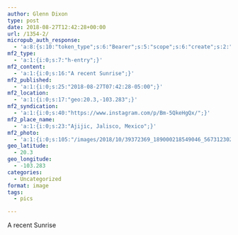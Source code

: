 ```yaml
---
author: Glenn Dixon
type: post
date: 2018-08-27T12:42:28+00:00
url: /1354-2/
micropub_auth_response:
  - 'a:8:{s:10:"token_type";s:6:"Bearer";s:5:"scope";s:6:"create";s:2:"me";s:28:"https://glenn.thedixons.net/";s:9:"issued_by";s:55:"https://glenn.thedixons.net/wp-json/indieauth/1.0/token";s:9:"client_id";s:24:"https://ownyourgram.com/";s:9:"issued_at";i:1540737877;s:4:"user";i:1;s:13:"last_accessed";i:1540750237;}'
mf2_type:
  - 'a:1:{i:0;s:7:"h-entry";}'
mf2_content:
  - 'a:1:{i:0;s:16:"A recent Sunrise";}'
mf2_published:
  - 'a:1:{i:0;s:25:"2018-08-27T07:42:28-05:00";}'
mf2_location:
  - 'a:1:{i:0;s:17:"geo:20.3,-103.283";}'
mf2_syndication:
  - 'a:1:{i:0;s:40:"https://www.instagram.com/p/Bm-5QkeHgQx/";}'
mf2_place_name:
  - 'a:1:{i:0;s:23:"Ajijic, Jalisco, Mexico";}'
mf2_photo:
  - 'a:1:{i:0;s:105:"/images/2018/10/39372369_189000218549046_5673123027412320256_n.jpg";}'
geo_latitude:
  - 20.3
geo_longitude:
  - -103.283
categories:
  - Uncategorized
format: image
tags:
  - pics

---
```

A recent Sunrise
